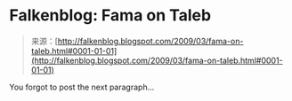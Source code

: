 <!--yml
category: 未分类
date: 2024-05-12 22:16:36
-->

# Falkenblog: Fama on Taleb

> 来源：[http://falkenblog.blogspot.com/2009/03/fama-on-taleb.html#0001-01-01](http://falkenblog.blogspot.com/2009/03/fama-on-taleb.html#0001-01-01)

You forgot to post the next paragraph...